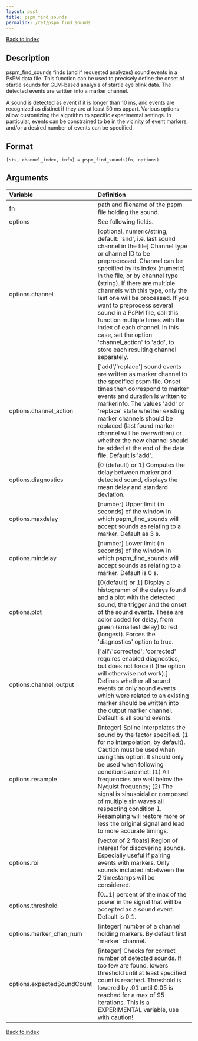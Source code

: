 ```yaml
---
layout: post
title: pspm_find_sounds
permalink: /ref/pspm_find_sounds
---
```




[Back to index](/PsPM/ref/)

## Description

pspm_find_sounds finds (and if requested analyzes) sound events in a PsPM data file. This function can be used to precisely define the onset of startle sounds for GLM-based analysis of startle eye blink data. The detected events are written into a marker channel. 

A sound is detected as event if it is longer than 10 ms, and events are recognized as distinct if they are at least 50 ms appart. Various options allow customizing the algorithm to specific experimental settings. In particular, events can be constrained to be in the vicinity of event markers, and/or a desired number of events can be specified. 


## Format

`[sts, channel_index, info] = pspm_find_sounds(fn, options)`


## Arguments

| Variable | Definition |
|:--|:--|
| fn | path and filename of the pspm file holding the sound. |
| options | See following fields. |
| options.channel | [optional, numeric/string, default: 'snd', i.e. last sound channel in the file] Channel type or channel ID to be preprocessed. Channel can be specified by its index (numeric) in the file, or by channel type (string). If there are multiple channels with this type, only the last one will be processed. If you want to preprocess several sound in a PsPM file, call this function multiple times with the index of each channel. In this case, set the option 'channel_action' to 'add', to store each resulting channel separately. |
| options.channel_action | ['add'/'replace'] sound events are written as marker channel to the specified pspm file. Onset times then correspond to marker events and duration is written to markerinfo. The values 'add' or 'replace' state whether existing marker channels should be replaced (last found marker channel will be overwritten) or whether the new channel should be added at the end of the data file. Default is 'add'. |
| options.diagnostics | [0 (default) or 1] Computes the delay between marker and detected sound, displays the mean delay and standard deviation. |
| options.maxdelay | [number] Upper limit (in seconds) of the window in which pspm_find_sounds will accept sounds as relating to a marker. Default as 3 s. |
| options.mindelay | [number] Lower limit (in seconds) of the window in which pspm_find_sounds will accept sounds as relating to a marker. Default is 0 s. |
| options.plot | [0(default) or 1] Display a histogramm of the delays found and a plot with the detected sound, the trigger and the onset of the sound events. These are color coded for delay, from green (smallest delay) to red (longest). Forces the 'diagnostics' option to true. |
| options.channel_output | ['all'/'corrected'; 'corrected' requires enabled diagnostics, but does not force it (the option will otherwise not work).] Defines whether all sound events or only sound events which were related to an existing marker should be written into the output marker channel. Default is all sound events. |
| options.resample | [integer] Spline interpolates the sound by the factor specified. (1 for no interpolation, by default). Caution must be used when using this option. It should only be used when following conditions are met: (1) All frequencies are well below the Nyquist frequency; (2) The signal is sinusoidal or composed of multiple sin waves all respecting condition 1. Resampling will restore more or less the original signal and lead to more accurate timings. |
| options.roi | [vector of 2 floats] Region of interest for discovering sounds. Especially useful if pairing events with markers. Only sounds included inbetween the 2 timestamps will be considered. |
| options.threshold | [0...1] percent of the max of the power in the signal that will be accepted as a sound event. Default is 0.1. |
| options.marker_chan_num | [integer] number of a channel holding markers. By default first 'marker' channel. |
| options.expectedSoundCount | [integer] Checks for correct number of detected sounds. If too few are found, lowers threshold until at least specified count is reached. Threshold is lowered by .01 until 0.05 is reached for a max of 95 iterations. This is a EXPERIMENTAL variable, use with caution!. |

[Back to index](/PsPM/ref/)
